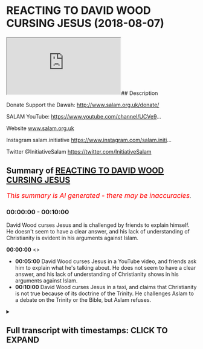 # REACTING TO DAVID WOOD CURSING JESUS (2018-08-07)

<iframe loading='lazy' src='https://www.youtube.com/embed/fHHI2j71OXQ'></iframe>## Description

Donate Support the Dawah: http://www.salam.org.uk/donate/ 

SALAM YouTube: https://www.youtube.com/channel/UCVe9... 

Website www.salam.org.uk 

Instagram salam.initiative 
https://www.instagram.com/salam.initi... 

Twitter @InitiativeSalam 
https://twitter.com/InitiativeSalam

## Summary of [REACTING TO DAVID WOOD CURSING JESUS](https://www.youtube.com/watch?v=fHHI2j71OXQ)


*<span style="color:red; font-size:125%">This summary is AI generated - there may be inaccuracies</span>. [](/)*

### <a onclick="modifyYTiframeseektime('0')">00:00:00</a> - <a onclick="modifyYTiframeseektime('600')">00:10:00</a>

David Wood curses Jesus and is challenged by friends to explain himself. He doesn't seem to have a clear answer, and his lack of understanding of Christianity is evident in his arguments against Islam.

**<a onclick="modifyYTiframeseektime('0')">00:00:00</a>** <>
* **<a onclick="modifyYTiframeseektime('300')">00:05:00</a>** David Wood curses Jesus in a YouTube video, and friends ask him to explain what he's talking about. He does not seem to have a clear answer, and his lack of understanding of Christianity shows in his arguments against Islam.
* **<a onclick="modifyYTiframeseektime('600')">00:10:00</a>** David Wood curses Jesus in a taxi, and claims that Christianity is not true because of its doctrine of the Trinity. He challenges Aslam to a debate on the Trinity or the Bible, but Aslam refuses.

<details><summary><h2>Full transcript with timestamps: CLICK TO EXPAND</h2></summary>

<a onclick="modifyYTiframeseektime('12')">0:00:12</a> as-salaam alaikum warahmatullahi what i  
<a onclick="modifyYTiframeseektime('15')">0:00:15</a> care to and welcome to another episode  
<a onclick="modifyYTiframeseektime('16')">0:00:16</a> of the booth where we unpack very  
<a onclick="modifyYTiframeseektime('19')">0:00:19</a> important topics and we talk about  
<a onclick="modifyYTiframeseektime('21')">0:00:21</a> things which you need to know i'm here  
<a onclick="modifyYTiframeseektime('23')">0:00:23</a> joined by Aladar how you doing hola  
<a onclick="modifyYTiframeseektime('27')">0:00:27</a> and we're gonna be reacting to a  
<a onclick="modifyYTiframeseektime('29')">0:00:29</a> particular individual who has been  
<a onclick="modifyYTiframeseektime('34')">0:00:34</a> trying to attack Islam who all of his  
<a onclick="modifyYTiframeseektime('37')">0:00:37</a> life his stated objective in his power  
<a onclick="modifyYTiframeseektime('39')">0:00:39</a> his life was Bread on his table  
<a onclick="modifyYTiframeseektime('41')">0:00:41</a> it puts bread on his table I know we're  
<a onclick="modifyYTiframeseektime('44')">0:00:44</a> not talking about the far right in EDL  
<a onclick="modifyYTiframeseektime('46')">0:00:46</a> we're talking about another person  
<a onclick="modifyYTiframeseektime('47')">0:00:47</a> called David Wood okay right so let's  
<a onclick="modifyYTiframeseektime('55')">0:00:55</a> watch this we came across a video I just  
<a onclick="modifyYTiframeseektime('57')">0:00:57</a> came across it recently in fact is very  
<a onclick="modifyYTiframeseektime('59')">0:00:59</a> interesting because I saw him fumbling  
<a onclick="modifyYTiframeseektime('60')">0:01:00</a> all over the place and I want to see the  
<a onclick="modifyYTiframeseektime('62')">0:01:02</a> video we wanna react to Joel oh yeah of  
<a onclick="modifyYTiframeseektime('64')">0:01:04</a> course here we are and once we just just  
<a onclick="modifyYTiframeseektime('66')">0:01:06</a> make it very close well yeah as long as  
<a onclick="modifyYTiframeseektime('69')">0:01:09</a> well like the Christians are not the  
<a onclick="modifyYTiframeseektime('70')">0:01:10</a> same yes anybody religion yeah so this  
<a onclick="modifyYTiframeseektime('74')">0:01:14</a> guy is specifically force into the  
<a onclick="modifyYTiframeseektime('76')">0:01:16</a> category of those extremist Christians  
<a onclick="modifyYTiframeseektime('78')">0:01:18</a> who that's why I specifically wrote in  
<a onclick="modifyYTiframeseektime('80')">0:01:20</a> wood is because the issue is these kind  
<a onclick="modifyYTiframeseektime('93')">0:01:33</a> if you really can censor if someone's  
<a onclick="modifyYTiframeseektime('94')">0:01:34</a> you click on enemy you can choose ignore  
<a onclick="modifyYTiframeseektime('96')">0:01:36</a> him but the least of the least you can  
<a onclick="modifyYTiframeseektime('97')">0:01:37</a> do is call it a rotten wood you know  
<a onclick="modifyYTiframeseektime('99')">0:01:39</a> that's the least I think we know justice  
<a onclick="modifyYTiframeseektime('101')">0:01:41</a> yeah with the stuff that is done mocking  
<a onclick="modifyYTiframeseektime('103')">0:01:43</a> the religion all these kind of lies and  
<a onclick="modifyYTiframeseektime('105')">0:01:45</a> fabrications etc and also he is known to  
<a onclick="modifyYTiframeseektime('108')">0:01:48</a> some from Slovenia yeah and he's tried  
<a onclick="modifyYTiframeseektime('111')">0:01:51</a> to attempt if I'm not mistaken attempt  
<a onclick="modifyYTiframeseektime('113')">0:01:53</a> to kill his dad or his friend or  
<a onclick="modifyYTiframeseektime('114')">0:01:54</a> something I heard something so from what  
<a onclick="modifyYTiframeseektime('116')">0:01:56</a> I know and I'm not just saying this and  
<a onclick="modifyYTiframeseektime('118')">0:01:58</a> by the way I we're not saying that  
<a onclick="modifyYTiframeseektime('119')">0:01:59</a> there's anything wrong with yeah yes so  
<a onclick="modifyYTiframeseektime('124')">0:02:04</a> the thing is he suffers from that so the  
<a onclick="modifyYTiframeseektime('125')">0:02:05</a> issue is though when you suffer for  
<a onclick="modifyYTiframeseektime('127')">0:02:07</a> something like that and you have a  
<a onclick="modifyYTiframeseektime('127')">0:02:07</a> violent past and compress that cuz he  
<a onclick="modifyYTiframeseektime('130')">0:02:10</a> says okay Christian he changed his life  
<a onclick="modifyYTiframeseektime('132')">0:02:12</a> the thing is if  
<a onclick="modifyYTiframeseektime('133')">0:02:13</a> have a vile nature you're going to try  
<a onclick="modifyYTiframeseektime('136')">0:02:16</a> to distort it in different way so now is  
<a onclick="modifyYTiframeseektime('138')">0:02:18</a> done it shows Islam and folk I'm gonna  
<a onclick="modifyYTiframeseektime('140')">0:02:20</a> take all this anger out on Islam and  
<a onclick="modifyYTiframeseektime('142')">0:02:22</a> that's how I think what's going on here  
<a onclick="modifyYTiframeseektime('143')">0:02:23</a> pure hatred and whatever this what a  
<a onclick="modifyYTiframeseektime('146')">0:02:26</a> video that's actually quite profound if  
<a onclick="modifyYTiframeseektime('148')">0:02:28</a> you actually wore top right yeah yes  
<a onclick="modifyYTiframeseektime('150')">0:02:30</a> where do you okay Jesus peace be upon  
<a onclick="modifyYTiframeseektime('157')">0:02:37</a> him was crucified on a cross tree or  
<a onclick="modifyYTiframeseektime('159')">0:02:39</a> Paul in light of Deuteronomy chapter 21  
<a onclick="modifyYTiframeseektime('162')">0:02:42</a> verses 22 and 23 in Galatians chapter 3  
<a onclick="modifyYTiframeseektime('165')">0:02:45</a> verse 13 which states that whoever is  
<a onclick="modifyYTiframeseektime('168')">0:02:48</a> hung on a tree or pole or cross is  
<a onclick="modifyYTiframeseektime('170')">0:02:50</a> cursed thank you well I'd say you're  
<a onclick="modifyYTiframeseektime('174')">0:02:54</a> about that close to understanding the  
<a onclick="modifyYTiframeseektime('176')">0:02:56</a> gospel right because we know we know  
<a onclick="modifyYTiframeseektime('180')">0:03:00</a> Jesus is is righteous according to both  
<a onclick="modifyYTiframeseektime('183')">0:03:03</a> the Bible and the Quran Muhammad in the  
<a onclick="modifyYTiframeseektime('187')">0:03:07</a> hadith said that Satan touches everyone  
<a onclick="modifyYTiframeseektime('190')">0:03:10</a> who comes into the world that he  
<a onclick="modifyYTiframeseektime('191')">0:03:11</a> couldn't touch Jesus or his mother  
<a onclick="modifyYTiframeseektime('192')">0:03:12</a> everyone else Muhammad everyone Satan  
<a onclick="modifyYTiframeseektime('195')">0:03:15</a> could touch him but not Jesus and so  
<a onclick="modifyYTiframeseektime('197')">0:03:17</a> you're right how do how do we reconcile  
<a onclick="modifyYTiframeseektime('200')">0:03:20</a> our belief that Jesus was righteous with  
<a onclick="modifyYTiframeseektime('203')">0:03:23</a> the Old Testament claim that anyone  
<a onclick="modifyYTiframeseektime('205')">0:03:25</a> who's hung on a tree is cursed and it  
<a onclick="modifyYTiframeseektime('209')">0:03:29</a> seems that we would have to say that  
<a onclick="modifyYTiframeseektime('211')">0:03:31</a> Jesus was cursed in spite of being  
<a onclick="modifyYTiframeseektime('214')">0:03:34</a> righteous and that's exactly what that  
<a onclick="modifyYTiframeseektime('217')">0:03:37</a> what the gospel says right the one who  
<a onclick="modifyYTiframeseektime('219')">0:03:39</a> is without sin and became for us so yeah  
<a onclick="modifyYTiframeseektime('225')">0:03:45</a> if you if you if we if we left those  
<a onclick="modifyYTiframeseektime('227')">0:03:47</a> things out and you would wonder oh it  
<a onclick="modifyYTiframeseektime('229')">0:03:49</a> was Jesus cursed well Jesus was  
<a onclick="modifyYTiframeseektime('231')">0:03:51</a> righteous and yet he was cursed and  
<a onclick="modifyYTiframeseektime('233')">0:03:53</a> noticed he was hung on a tree  
<a onclick="modifyYTiframeseektime('235')">0:03:55</a> according to shibir as well so he's  
<a onclick="modifyYTiframeseektime('238')">0:03:58</a> under a curse according to both views on  
<a onclick="modifyYTiframeseektime('242')">0:04:02</a> the stage tonight  
<a onclick="modifyYTiframeseektime('243')">0:04:03</a> and so and so if Jesus was under a curse  
<a onclick="modifyYTiframeseektime('248')">0:04:08</a> well what do we do there in in  
<a onclick="modifyYTiframeseektime('251')">0:04:11</a> Christianity he's under a curse for a  
<a onclick="modifyYTiframeseektime('253')">0:04:13</a> reason right he's under a curse for a  
<a onclick="modifyYTiframeseektime('254')">0:04:14</a> reason because he's becoming a curse for  
<a onclick="modifyYTiframeseektime('257')">0:04:17</a> us right so that we can be forgiven as  
<a onclick="modifyYTiframeseektime('260')">0:04:20</a> far as other interpretations I guess  
<a onclick="modifyYTiframeseektime('263')">0:04:23</a> he's a he's under a curse because he was  
<a onclick="modifyYTiframeseektime('265')">0:04:25</a> hung on a tree but  
<a onclick="modifyYTiframeseektime('267')">0:04:27</a> I join watch all the way through this is  
<a onclick="modifyYTiframeseektime('269')">0:04:29</a> actually mad stuffy I'm nervous keep  
<a onclick="modifyYTiframeseektime('271')">0:04:31</a> watching I think this is really  
<a onclick="modifyYTiframeseektime('272')">0:04:32</a> important I don't know she beers about  
<a onclick="modifyYTiframeseektime('274')">0:04:34</a> to answer so he can explain what what he  
<a onclick="modifyYTiframeseektime('276')">0:04:36</a> would think about Jesus being hung on  
<a onclick="modifyYTiframeseektime('280')">0:04:40</a> the tree I agree that Jesus was  
<a onclick="modifyYTiframeseektime('283')">0:04:43</a> righteous bro he sounded this is how he  
<a onclick="modifyYTiframeseektime('287')">0:04:47</a> sounded to me yeah it sounded like going  
<a onclick="modifyYTiframeseektime('289')">0:04:49</a> to a drunk guy and just asking him about  
<a onclick="modifyYTiframeseektime('292')">0:04:52</a> this he sounds like he's either imagine  
<a onclick="modifyYTiframeseektime('294')">0:04:54</a> you got a jungle meetup explained to me  
<a onclick="modifyYTiframeseektime('296')">0:04:56</a> for example how does the universe of  
<a onclick="modifyYTiframeseektime('300')">0:05:00</a> friends on some question and he starts  
<a onclick="modifyYTiframeseektime('301')">0:05:01</a> saying oh you know apples and bananas  
<a onclick="modifyYTiframeseektime('303')">0:05:03</a> and I went home in the microwave  
<a onclick="modifyYTiframeseektime('304')">0:05:04</a> exploded anything what they talking and  
<a onclick="modifyYTiframeseektime('306')">0:05:06</a> then and I was walking I fell down and  
<a onclick="modifyYTiframeseektime('308')">0:05:08</a> there was a blue dog what the hell are  
<a onclick="modifyYTiframeseektime('310')">0:05:10</a> you talking about  
<a onclick="modifyYTiframeseektime('311')">0:05:11</a> he seems that he's all over the place  
<a onclick="modifyYTiframeseektime('312')">0:05:12</a> simply does not have an answer and how  
<a onclick="modifyYTiframeseektime('314')">0:05:14</a> many times he was a man doesn't have an  
<a onclick="modifyYTiframeseektime('316')">0:05:16</a> answer for the question completely  
<a onclick="modifyYTiframeseektime('321')">0:05:21</a> written this guy is an intelligent guy  
<a onclick="modifyYTiframeseektime('322')">0:05:22</a> why not yeah he's not he's an  
<a onclick="modifyYTiframeseektime('324')">0:05:24</a> intelligent guy is not do you know you  
<a onclick="modifyYTiframeseektime('328')">0:05:28</a> can reason yeah you can really concern  
<a onclick="modifyYTiframeseektime('330')">0:05:30</a> Teresa it's not  
<a onclick="modifyYTiframeseektime('331')">0:05:31</a> oh he's not ignoramus in that yeah you  
<a onclick="modifyYTiframeseektime('334')">0:05:34</a> know I think the PhD as well I've done  
<a onclick="modifyYTiframeseektime('336')">0:05:36</a> research so he's either it's a living  
<a onclick="modifyYTiframeseektime('338')">0:05:38</a> guy okay so he's gone to that level of  
<a onclick="modifyYTiframeseektime('340')">0:05:40</a> academia so obviously you can reason  
<a onclick="modifyYTiframeseektime('341')">0:05:41</a> yeah if that's the case I mean this is  
<a onclick="modifyYTiframeseektime('345')">0:05:45</a> not a matter of his intelligence Joe  
<a onclick="modifyYTiframeseektime('347')">0:05:47</a> this is a Meryl  
<a onclick="modifyYTiframeseektime('347')">0:05:47</a> trying to square a circle yes I'm a  
<a onclick="modifyYTiframeseektime('350')">0:05:50</a> square a circle look it's gonna happen  
<a onclick="modifyYTiframeseektime('351')">0:05:51</a> you can't have your cake and eat it yeah  
<a onclick="modifyYTiframeseektime('354')">0:05:54</a> so here at the same time you've got  
<a onclick="modifyYTiframeseektime('356')">0:05:56</a> Jesus Christ yeah who on one part of the  
<a onclick="modifyYTiframeseektime('360')">0:06:00</a> Gospels that says that like a Galatians  
<a onclick="modifyYTiframeseektime('362')">0:06:02</a> extend you draw me that someone who's on  
<a onclick="modifyYTiframeseektime('364')">0:06:04</a> a cross is cursed Jesus Christ is meant  
<a onclick="modifyYTiframeseektime('366')">0:06:06</a> to have been a not cross therefore Jesus  
<a onclick="modifyYTiframeseektime('368')">0:06:08</a> Christ is cursed but also Jesus Christ  
<a onclick="modifyYTiframeseektime('370')">0:06:10</a> is known as God so God is cursed  
<a onclick="modifyYTiframeseektime('375')">0:06:15</a> you see the problem with this in DC one  
<a onclick="modifyYTiframeseektime('377')">0:06:17</a> thing we see about wrong would here yes  
<a onclick="modifyYTiframeseektime('379')">0:06:19</a> is that he always a Texas nun yes so now  
<a onclick="modifyYTiframeseektime('382')">0:06:22</a> one thing that does it feels to me that  
<a onclick="modifyYTiframeseektime('383')">0:06:23</a> and on his channel you I've hardly seen  
<a onclick="modifyYTiframeseektime('386')">0:06:26</a> him and not that I watch it but talking  
<a onclick="modifyYTiframeseektime('389')">0:06:29</a> about Christianity like he doesn't it's  
<a onclick="modifyYTiframeseektime('391')">0:06:31</a> always main focus is attacking Islam  
<a onclick="modifyYTiframeseektime('393')">0:06:33</a> yeah but one thing he fails to realize  
<a onclick="modifyYTiframeseektime('395')">0:06:35</a> and I'm talking about Christians like  
<a onclick="modifyYTiframeseektime('396')">0:06:36</a> him because Christians are good people  
<a onclick="modifyYTiframeseektime('398')">0:06:38</a> so that's why when I'm talking this  
<a onclick="modifyYTiframeseektime('399')">0:06:39</a> business when I say rotten wood I'm  
<a onclick="modifyYTiframeseektime('400')">0:06:40</a> talking about him  
<a onclick="modifyYTiframeseektime('401')">0:06:41</a> specifically as you know I believe he's  
<a onclick="modifyYTiframeseektime('403')">0:06:43</a> an evil Christian yeah yeah sadly he  
<a onclick="modifyYTiframeseektime('406')">0:06:46</a> fails to realize that this doctrine  
<a onclick="modifyYTiframeseektime('410')">0:06:50</a> Christianity with Islam it's all about  
<a onclick="modifyYTiframeseektime('413')">0:06:53</a> subjective okay the Prophet did this  
<a onclick="modifyYTiframeseektime('415')">0:06:55</a> maybe okay but this is all subjective  
<a onclick="modifyYTiframeseektime('418')">0:06:58</a> because right now our main objective of  
<a onclick="modifyYTiframeseektime('420')">0:07:00</a> sanam is to be constructed suppose ideas  
<a onclick="modifyYTiframeseektime('423')">0:07:03</a> why do we do that because everybody that  
<a onclick="modifyYTiframeseektime('425')">0:07:05</a> comes and these people who are using  
<a onclick="modifyYTiframeseektime('426')">0:07:06</a> these arguments they use it on the basis  
<a onclick="modifyYTiframeseektime('428')">0:07:08</a> of cloud judgment or some mess no no  
<a onclick="modifyYTiframeseektime('430')">0:07:10</a> you're onto something because what  
<a onclick="modifyYTiframeseektime('431')">0:07:11</a> you're saying is this is you're saying  
<a onclick="modifyYTiframeseektime('433')">0:07:13</a> that Christianity or what we mean by  
<a onclick="modifyYTiframeseektime('435')">0:07:15</a> Christianity is to be complete specific  
<a onclick="modifyYTiframeseektime('436')">0:07:16</a> is important I see in Christianity all  
<a onclick="modifyYTiframeseektime('438')">0:07:18</a> the Nicene Creed the Trinitarian  
<a onclick="modifyYTiframeseektime('440')">0:07:20</a> Christianity the ones which you know are  
<a onclick="modifyYTiframeseektime('442')">0:07:22</a> formulated in the seven ecumenical  
<a onclick="modifyYTiframeseektime('443')">0:07:23</a> councils this Christian getting it's  
<a onclick="modifyYTiframeseektime('446')">0:07:26</a> particularly contradictory as it comes  
<a onclick="modifyYTiframeseektime('448')">0:07:28</a> as it relates to theology yes sir the  
<a onclick="modifyYTiframeseektime('451')">0:07:31</a> fact that the father is God the Son is  
<a onclick="modifyYTiframeseektime('453')">0:07:33</a> God the Holy Spirit is God yet they're  
<a onclick="modifyYTiframeseektime('455')">0:07:35</a> all one God  
<a onclick="modifyYTiframeseektime('456')">0:07:36</a> yeah the old independent body of the  
<a onclick="modifyYTiframeseektime('457')">0:07:37</a> same time is in contradiction isn't as a  
<a onclick="modifyYTiframeseektime('460')">0:07:40</a> problem from the root so that's a root  
<a onclick="modifyYTiframeseektime('463')">0:07:43</a> problem and those final issue and the  
<a onclick="modifyYTiframeseektime('465')">0:07:45</a> only way Christians because they're  
<a onclick="modifyYTiframeseektime('466')">0:07:46</a> losing the audience let's be completely  
<a onclick="modifyYTiframeseektime('467')">0:07:47</a> fine yes all studies have shown yeah  
<a onclick="modifyYTiframeseektime('469')">0:07:49</a> most studies have shown and even like  
<a onclick="modifyYTiframeseektime('471')">0:07:51</a> peer research look at the senses in this  
<a onclick="modifyYTiframeseektime('473')">0:07:53</a> country the you techniques in 2001  
<a onclick="modifyYTiframeseektime('475')">0:07:55</a> yeah okay there's 75 percent Christians  
<a onclick="modifyYTiframeseektime('477')">0:07:57</a> in 2011 yeah 54 percent on 50 something  
<a onclick="modifyYTiframeseektime('479')">0:07:59</a> percent so it was a 20% decrease in the  
<a onclick="modifyYTiframeseektime('482')">0:08:02</a> apostasy and Christianity is Bram pant  
<a onclick="modifyYTiframeseektime('485')">0:08:05</a> yes  
<a onclick="modifyYTiframeseektime('485')">0:08:05</a> so the strategy has to be as follows I  
<a onclick="modifyYTiframeseektime('488')">0:08:08</a> mean they know that if they try and  
<a onclick="modifyYTiframeseektime('489')">0:08:09</a> promote  
<a onclick="modifyYTiframeseektime('490')">0:08:10</a> trinitarianism yeah that has been the  
<a onclick="modifyYTiframeseektime('492')">0:08:12</a> worst strategy in terms of proselytizing  
<a onclick="modifyYTiframeseektime('494')">0:08:14</a> and sighs is completely the worst right  
<a onclick="modifyYTiframeseektime('497')">0:08:17</a> so hey they've had to do another  
<a onclick="modifyYTiframeseektime('499')">0:08:19</a> strategy which is let's attack another  
<a onclick="modifyYTiframeseektime('500')">0:08:20</a> religion which is the main competitor in  
<a onclick="modifyYTiframeseektime('502')">0:08:22</a> this case let's attack Islam because we  
<a onclick="modifyYTiframeseektime('504')">0:08:24</a> can't promote our own religion let's try  
<a onclick="modifyYTiframeseektime('507')">0:08:27</a> and attack the main competitor therefore  
<a onclick="modifyYTiframeseektime('509')">0:08:29</a> and yeah we'll get the customers through  
<a onclick="modifyYTiframeseektime('511')">0:08:31</a> that way exactly this is what exactly  
<a onclick="modifyYTiframeseektime('512')">0:08:32</a> Shaitaan fell into because the matter is  
<a onclick="modifyYTiframeseektime('514')">0:08:34</a> that hmm he was doing to help and he  
<a onclick="modifyYTiframeseektime('516')">0:08:36</a> said look I'm going down yes I'm gonna  
<a onclick="modifyYTiframeseektime('518')">0:08:38</a> take as much people down with me and  
<a onclick="modifyYTiframeseektime('519')">0:08:39</a> this is exactly what's happening because  
<a onclick="modifyYTiframeseektime('520')">0:08:40</a> they're thinking okay control do we have  
<a onclick="modifyYTiframeseektime('522')">0:08:42</a> a root problem yet yeah this is a  
<a onclick="modifyYTiframeseektime('525')">0:08:45</a> problem right so they think okay this is  
<a onclick="modifyYTiframeseektime('528')">0:08:48</a> a big problem we kind of become and this  
<a onclick="modifyYTiframeseektime('529')">0:08:49</a> F&E we're just sorry for him Sophia no  
<a onclick="modifyYTiframeseektime('531')">0:08:51</a> it's not you can tell Elijah saw what  
<a onclick="modifyYTiframeseektime('534')">0:08:54</a> you were saying is the root  
<a onclick="modifyYTiframeseektime('535')">0:08:55</a> because if you consider it like  
<a onclick="modifyYTiframeseektime('536')">0:08:56</a> analogous to a tree right you have the  
<a onclick="modifyYTiframeseektime('538')">0:08:58</a> roots of a tree in the branch of Leeds  
<a onclick="modifyYTiframeseektime('539')">0:08:59</a> all he's doing is you'll never I don't  
<a onclick="modifyYTiframeseektime('541')">0:09:01</a> know you'll never see him really  
<a onclick="modifyYTiframeseektime('543')">0:09:03</a> spending time yes I've not seen once  
<a onclick="modifyYTiframeseektime('546')">0:09:06</a> again but you'll never see him yeah  
<a onclick="modifyYTiframeseektime('548')">0:09:08</a> spending time trying to dismiss the idea  
<a onclick="modifyYTiframeseektime('551')">0:09:11</a> of one tell hate the main the  
<a onclick="modifyYTiframeseektime('553')">0:09:13</a> centerpiece of the cells of your mother  
<a onclick="modifyYTiframeseektime('555')">0:09:15</a> because why was it makes more sense than  
<a onclick="modifyYTiframeseektime('558')">0:09:18</a> his alternately of course that's the  
<a onclick="modifyYTiframeseektime('560')">0:09:20</a> reason why when it comes to Islam he's  
<a onclick="modifyYTiframeseektime('562')">0:09:22</a> looking at the movies and thinking it's  
<a onclick="modifyYTiframeseektime('563')">0:09:23</a> solid there's no point me banging my  
<a onclick="modifyYTiframeseektime('565')">0:09:25</a> head on it if it's not gonna move yeah  
<a onclick="modifyYTiframeseektime('566')">0:09:26</a> I'll bow to beliefs yeah yeah even  
<a onclick="modifyYTiframeseektime('568')">0:09:28</a> though I said before because I said it's  
<a onclick="modifyYTiframeseektime('571')">0:09:31</a> a cultural issue yes it's a quotation  
<a onclick="modifyYTiframeseektime('573')">0:09:33</a> and I'm so in understanding of  
<a onclick="modifyYTiframeseektime('575')">0:09:35</a> subjective understanding of certain  
<a onclick="modifyYTiframeseektime('577')">0:09:37</a> things so when they look every thinking  
<a onclick="modifyYTiframeseektime('578')">0:09:38</a> oh that's wrong it's wrong to your  
<a onclick="modifyYTiframeseektime('580')">0:09:40</a> subjective reasoning that's being cloudy  
<a onclick="modifyYTiframeseektime('582')">0:09:42</a> today with liberalism and feminism and  
<a onclick="modifyYTiframeseektime('583')">0:09:43</a> communism and all these kind of isn't  
<a onclick="modifyYTiframeseektime('585')">0:09:45</a> absolute so that's the reason why when  
<a onclick="modifyYTiframeseektime('587')">0:09:47</a> you look at for example the perfect  
<a onclick="modifyYTiframeseektime('588')">0:09:48</a> peace of mind marine I say oh excuse me  
<a onclick="modifyYTiframeseektime('591')">0:09:51</a> this is a new phenomena this did not  
<a onclick="modifyYTiframeseektime('594')">0:09:54</a> happen or interested in you these  
<a onclick="modifyYTiframeseektime('595')">0:09:55</a> arguments before this is something new  
<a onclick="modifyYTiframeseektime('597')">0:09:57</a> what does that show you it shows you  
<a onclick="modifyYTiframeseektime('598')">0:09:58</a> mister common problem that's why he goes  
<a onclick="modifyYTiframeseektime('601')">0:10:01</a> in a taxi what does he do he goes  
<a onclick="modifyYTiframeseektime('602')">0:10:02</a> missing on the theology he wouldn't  
<a onclick="modifyYTiframeseektime('604')">0:10:04</a> because our theology is um not to sound  
<a onclick="modifyYTiframeseektime('606')">0:10:06</a> arrogant this is the truth you can't  
<a onclick="modifyYTiframeseektime('608')">0:10:08</a> that's the reason why people accept this  
<a onclick="modifyYTiframeseektime('610')">0:10:10</a> thumb and that's why he goes and tries  
<a onclick="modifyYTiframeseektime('612')">0:10:12</a> to mock the Prophet do and doing that  
<a onclick="modifyYTiframeseektime('614')">0:10:14</a> absolutely  
<a onclick="modifyYTiframeseektime('615')">0:10:15</a> the main reason people leave  
<a onclick="modifyYTiframeseektime('616')">0:10:16</a> Christianity and join Islam which is  
<a onclick="modifyYTiframeseektime('618')">0:10:18</a> which and which happens by the reason is  
<a onclick="modifyYTiframeseektime('620')">0:10:20</a> because of this idea  
<a onclick="modifyYTiframeseektime('621')">0:10:21</a> I mean of not understanding the Trinity  
<a onclick="modifyYTiframeseektime('624')">0:10:24</a> understanding is a contradiction in  
<a onclick="modifyYTiframeseektime('625')">0:10:25</a> terms  
<a onclick="modifyYTiframeseektime('625')">0:10:25</a> it breaks the local tradition and then  
<a onclick="modifyYTiframeseektime('627')">0:10:27</a> realizing that the tawheed  
<a onclick="modifyYTiframeseektime('629')">0:10:29</a> top here which the idea of one God here  
<a onclick="modifyYTiframeseektime('631')">0:10:31</a> all these things is actually much more  
<a onclick="modifyYTiframeseektime('633')">0:10:33</a> secure and clear and there's no  
<a onclick="modifyYTiframeseektime('635')">0:10:35</a> contradiction so guys now it's time to  
<a onclick="modifyYTiframeseektime('639')">0:10:39</a> get serious because this man here has  
<a onclick="modifyYTiframeseektime('640')">0:10:40</a> dedicated his life to attack me Aslam  
<a onclick="modifyYTiframeseektime('642')">0:10:42</a> and in a sense we've dedicated our life  
<a onclick="modifyYTiframeseektime('645')">0:10:45</a> for the opposite reason and so I only  
<a onclick="modifyYTiframeseektime('647')">0:10:47</a> makes sense that we cross cross paths  
<a onclick="modifyYTiframeseektime('649')">0:10:49</a> I've already debated J Smith in the park  
<a onclick="modifyYTiframeseektime('651')">0:10:51</a> every debate is you know his friend and  
<a onclick="modifyYTiframeseektime('654')">0:10:54</a> his colleague Ian and I came with no  
<a onclick="modifyYTiframeseektime('657')">0:10:57</a> preparation I came with a pink vest yeah  
<a onclick="modifyYTiframeseektime('659')">0:10:59</a> terrible the point I'm making to you is  
<a onclick="modifyYTiframeseektime('663')">0:11:03</a> now I think the challenge has to be put  
<a onclick="modifyYTiframeseektime('665')">0:11:05</a> on the table since you've dedicated your  
<a onclick="modifyYTiframeseektime('668')">0:11:08</a> life for this  
<a onclick="modifyYTiframeseektime('669')">0:11:09</a> let's debate either you come to me or I  
<a onclick="modifyYTiframeseektime('672')">0:11:12</a> will come to you we should set a date to  
<a onclick="modifyYTiframeseektime('676')">0:11:16</a> debate because frankly it has to be done  
<a onclick="modifyYTiframeseektime('679')">0:11:19</a> now you could decide that okay this is  
<a onclick="modifyYTiframeseektime('682')">0:11:22</a> something I don't want to do well then  
<a onclick="modifyYTiframeseektime('685')">0:11:25</a> you'll be accused of the very thing you  
<a onclick="modifyYTiframeseektime('686')">0:11:26</a> accused others like zakir naik of doing  
<a onclick="modifyYTiframeseektime('688')">0:11:28</a> which is running away Rob rotten hood so  
<a onclick="modifyYTiframeseektime('692')">0:11:32</a> you're gonna have to take this challenge  
<a onclick="modifyYTiframeseektime('694')">0:11:34</a> and you can't escape the fact that we do  
<a onclick="modifyYTiframeseektime('696')">0:11:36</a> have a social media following  
<a onclick="modifyYTiframeseektime('698')">0:11:38</a> we do have Muslims watching and tuning  
<a onclick="modifyYTiframeseektime('701')">0:11:41</a> in to what we have to say there is no  
<a onclick="modifyYTiframeseektime('703')">0:11:43</a> reason for you to decline this challenge  
<a onclick="modifyYTiframeseektime('706')">0:11:46</a> and there's every reason for you to  
<a onclick="modifyYTiframeseektime('708')">0:11:48</a> accept it so here this is a formal  
<a onclick="modifyYTiframeseektime('712')">0:11:52</a> invitation to the way get your gloves  
<a onclick="modifyYTiframeseektime('716')">0:11:56</a> get your mouth guard yeah I'm not  
<a onclick="modifyYTiframeseektime('719')">0:11:59</a> talking about physical ones in  
<a onclick="modifyYTiframeseektime('722')">0:12:02</a> proverbially get your intellectual  
<a onclick="modifyYTiframeseektime('725')">0:12:05</a> gloves and get your intellectual mouth  
<a onclick="modifyYTiframeseektime('726')">0:12:06</a> guard because let us really discuss one  
<a onclick="modifyYTiframeseektime('730')">0:12:10</a> of the foundational issues because this  
<a onclick="modifyYTiframeseektime('733')">0:12:13</a> is what we're accusing you're running  
<a onclick="modifyYTiframeseektime('734')">0:12:14</a> away from let's not talk about  
<a onclick="modifyYTiframeseektime('736')">0:12:16</a> peripheral tertiary matters yeah if you  
<a onclick="modifyYTiframeseektime('739')">0:12:19</a> really are not fearful and you are  
<a onclick="modifyYTiframeseektime('741')">0:12:21</a> completely honest to yourself and others  
<a onclick="modifyYTiframeseektime('743')">0:12:23</a> you believe Christianity is the truth  
<a onclick="modifyYTiframeseektime('745')">0:12:25</a> and you believe that the idea of that  
<a onclick="modifyYTiframeseektime('747')">0:12:27</a> three and one and one and three is a  
<a onclick="modifyYTiframeseektime('749')">0:12:29</a> true concept and you're willing to put  
<a onclick="modifyYTiframeseektime('750')">0:12:30</a> your life on the line for that let's  
<a onclick="modifyYTiframeseektime('753')">0:12:33</a> debate the Trinity or alternatively you  
<a onclick="modifyYTiframeseektime('758')">0:12:38</a> can debate the Bible and its  
<a onclick="modifyYTiframeseektime('760')">0:12:40</a> preservation comparative to the chronic  
<a onclick="modifyYTiframeseektime('762')">0:12:42</a> preservation whatever the debate we're  
<a onclick="modifyYTiframeseektime('765')">0:12:45</a> ready for you David look or absolutely  
<a onclick="modifyYTiframeseektime('767')">0:12:47</a> be ready because we're absolutely sure  
<a onclick="modifyYTiframeseektime('769')">0:12:49</a> that when truth is held against  
<a onclick="modifyYTiframeseektime('773')">0:12:53</a> falsehood how false with perishes  
<a onclick="modifyYTiframeseektime('776')">0:12:56</a> because falsehood is by its nature bound  
<a onclick="modifyYTiframeseektime('778')">0:12:58</a> to perish Ali yeah anything you want to  
<a onclick="modifyYTiframeseektime('781')">0:13:01</a> know this is amazing also just to keep  
<a onclick="modifyYTiframeseektime('783')">0:13:03</a> in mind that also I'm sorry sure these  
<a onclick="modifyYTiframeseektime('786')">0:13:06</a> misconceptions  
<a onclick="modifyYTiframeseektime('786')">0:13:06</a> yes regular basis so if you can keep an  
<a onclick="modifyYTiframeseektime('788')">0:13:08</a> eye on that it's called it's going to be  
<a onclick="modifyYTiframeseektime('790')">0:13:10</a> called the white piles okay it's going  
<a onclick="modifyYTiframeseektime('791')">0:13:11</a> to be actually the ywh why so that will  
<a onclick="modifyYTiframeseektime('794')">0:13:14</a> deal with all the things all the things  
<a onclick="modifyYTiframeseektime('795')">0:13:15</a> that is kind of person his friend  
<a onclick="modifyYTiframeseektime('799')">0:13:19</a> are going up online user misconceptions  
<a onclick="modifyYTiframeseektime('801')">0:13:21</a> of the problems so we'll deal with the  
<a onclick="modifyYTiframeseektime('802')">0:13:22</a> tertiary from our sources Alice or Tom  
<a onclick="modifyYTiframeseektime('805')">0:13:25</a> Dick Harry or rotten wood so you're  
<a onclick="modifyYTiframeseektime('808')">0:13:28</a> saying that with those two issues with  
<a onclick="modifyYTiframeseektime('810')">0:13:30</a> those peripheral issues yes we'll deal  
<a onclick="modifyYTiframeseektime('812')">0:13:32</a> with those as well  
<a onclick="modifyYTiframeseektime('812')">0:13:32</a> one by one one by one by one but what  
<a onclick="modifyYTiframeseektime('815')">0:13:35</a> you're saying is what I'm saying is  
<a onclick="modifyYTiframeseektime('818')">0:13:38</a> let's debate on fundamental issues if he  
<a onclick="modifyYTiframeseektime('823')">0:13:43</a> says no then no you know for sure that  
<a onclick="modifyYTiframeseektime('826')">0:13:46</a> this man is I don't know yes after what  
<a onclick="modifyYTiframeseektime('829')">0:13:49</a> I've seen there yeah it's been  
<a onclick="modifyYTiframeseektime('830')">0:13:50</a> humiliated on that note make sure you  
<a onclick="modifyYTiframeseektime('836')">0:13:56</a> guys obviously tune in for the next  
<a onclick="modifyYTiframeseektime('837')">0:13:57</a> episode of the booth we're going to be  
<a onclick="modifyYTiframeseektime('839')">0:13:59</a> taking these guys out one by one as we  
<a onclick="modifyYTiframeseektime('842')">0:14:02</a> are alhamdulillah put the flag there  
<a onclick="modifyYTiframeseektime('844')">0:14:04</a> let's take over come by joking but celeb  
<a onclick="modifyYTiframeseektime('847')">0:14:07</a> Ollie can want to layer again  
<a onclick="modifyYTiframeseektime('860')">0:14:20</a> [Music]  
</details>